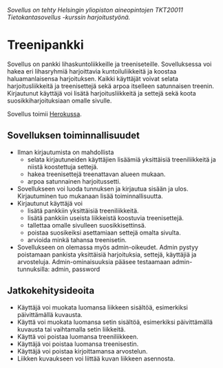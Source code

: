 *Sovellus on tehty Helsingin yliopiston aineopintojen TKT20011 Tietokantasovellus -kurssin harjoitustyönä.*

# Treenipankki

Sovellus on pankki lihaskuntoliikkeille ja treeniseteille. Sovelluksessa voi hakea eri lihasryhmiä harjoittavia kuntoiluliikkeitä ja koostaa haluamanlaisensa harjoituksen. Kaikki käyttäjät voivat selata harjoitusliikkeitä ja treenisettejä sekä arpoa itselleen satunnaisen treenin. Kirjautunut käyttäjä voi lisätä harjoitusliikkeitä ja settejä sekä koota suosikkiharjoituksiaan omalle sivulle.

Sovellus toimii [Herokussa](https://treenipankki.herokuapp.com/).

## Sovelluksen toiminnallisuudet

* Ilman kirjautumista on mahdollista
   * selata kirjautuneiden käyttäjien lisäämiä yksittäisiä treeniliikkeitä ja niistä koostettuja settejä.
   * hakea treenisettejä treenattavan alueen mukaan.
   * arpoa satunnainen harjoitussetti.
* Sovellukseen voi luoda tunnuksen ja kirjautua sisään ja ulos. Kirjautuminen tuo mukanaan lisää toiminnallisuutta.
* Kirjautunut käyttäjä voi
    * lisätä pankkiin yksittäisiä treeniliikkeitä.
    * lisätä pankkiin useista liikkeistä koostuvia treenisettejä.
    * tallettaa omalle sivulleen suosikkisettinsä.
    * poistaa suosikeiksi asettamiaan settejä omalta sivulta.
    * arvioida minkä tahansa treenisetin.
* Sovellukseen on olemassa myös admin-oikeudet. Admin pystyy poistamaan pankista yksittäisiä harjoituksia, settejä, käyttäjiä ja arvosteluja. Admin-ominaisuuksia pääsee testaamaan admin-tunnuksilla: admin, password

## Jatkokehitysideoita

* Käyttäjä voi muokata luomansa liikkeen sisältöä, esimerkiksi päivittämällä kuvausta.
* Käyttä voi muokata luomansa setin sisältöä, esimerkiksi päivittämällä kuvausta tai vaihtamalla setin liikkeitä.
* Käyttä voi poistaa luomansa treeniliikkeen.
* Käyttäjä voi poistaa luomansa treenisestin.
* Käyttäjä voi poistaa kirjoittamansa arvostelun.
* Liikken kuvaukseen voi liittää kuvan liikkeen asennosta.
